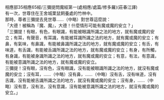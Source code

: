 相應部35相應65經/三彌提問魔經第一(處相應/處篇/修多羅)(莊春江譯)  
有一次，世尊住在王舍城栗鼠飼養處的竹林中。  
那時，尊者三彌提去見世尊……（中略）對世尊這麼說：  
「大德！被稱為『魔、魔』，大德！什麼情形可能有魔或魔的安立？」  
「三彌提！有眼，有色，有眼識，有能被眼識所識之法的地方，就有魔或魔的安立；有耳，有聲音，有耳識，有能被耳識所識之法的地方，就有魔或魔的安立；有鼻，有氣味，有鼻識，有能被鼻識所識之法的地方，就有魔或魔的安立；有舌，有味道，有舌識，有能被舌識所識之法的地方，就有魔或魔的安立；有身，有所觸，有身識，有能被身識所識之法的地方，就有魔或魔的安立；有意，有法，有意識，有能被意識所識之法的地方，就有魔或魔的安立。  
三彌提！沒有眼，沒有色，沒有眼識，沒有能被眼識所識之法的地方，就沒有魔或魔的安立；沒有耳，……（中略）沒有鼻，……（中略）沒有舌，沒有味道，沒有舌識，沒有能被舌識所識之法的地方，就沒有魔或魔的安立；沒有身，……（中略）沒有意，沒有法，沒有意識，沒有能被意識所識之法的地方，就沒有魔或魔的安立。」  
  
  
